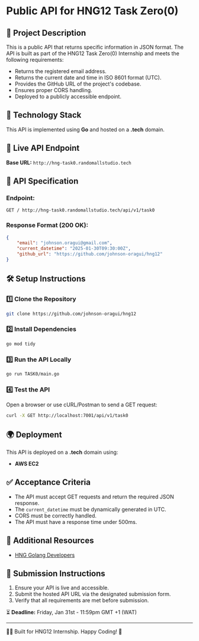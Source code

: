 # Public API for HNG12 Task Zero(0)

## 📌 Project Description

This is a public API that returns specific information in JSON format. The API is built as part of the HNG12 Task Zero(0) Internship and meets the following requirements:

- Returns the registered email address.
- Returns the current date and time in ISO 8601 format (UTC).
- Provides the GitHub URL of the project's codebase.
- Ensures proper CORS handling.
- Deployed to a publicly accessible endpoint.

## 🚀 Technology Stack

This API is implemented using **Go** and hosted on a **.tech** domain.

## 🔗 Live API Endpoint

**Base URL:** `http://hng-task0.randomallstudio.tech`

## 📡 API Specification

### **Endpoint:**

```plaintext
GET / http://hng-task0.randomallstudio.tech/api/v1/task0
```

### **Response Format (200 OK):**

```json
{
	"email": "johnson.oragui@gmail.com",
	"current_datetime": "2025-01-30T09:30:00Z",
	"github_url": "https://github.com/johnson-oragui/hng12"
}
```

## 🛠 Setup Instructions

### **1️⃣ Clone the Repository**

```sh
git clone https://github.com/johnson-oragui/hng12
```

### **2️⃣ Install Dependencies**

```sh
go mod tidy
```

### **3️⃣ Run the API Locally**

```sh
go run TASK0/main.go
```

### **4️⃣ Test the API**

Open a browser or use cURL/Postman to send a GET request:

```sh
curl -X GET http://localhost:7001/api/v1/task0
```

## 🌍 Deployment

This API is deployed on a **.tech** domain using:

- **AWS EC2**

## ✅ Acceptance Criteria

- The API must accept GET requests and return the required JSON response.
- The `current_datetime` must be dynamically generated in UTC.
- CORS must be correctly handled.
- The API must have a response time under 500ms.

## 📖 Additional Resources

- [HNG Golang Developers](https://hng.tech/hire/golang-developers)

## 📝 Submission Instructions

1. Ensure your API is live and accessible.
2. Submit the hosted API URL via the designated submission form.
3. Verify that all requirements are met before submission.

⏳ **Deadline:** Friday, Jan 31st - 11:59pm GMT +1 (WAT)

---

👨‍💻 Built for HNG12 Internship. Happy Coding! 🚀

